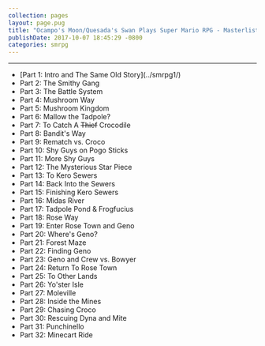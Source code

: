 ```yaml
---
collection: pages
layout: page.pug
title: "Ocampo's Moon/Quesada's Swan Plays Super Mario RPG - Masterlist"
publishDate: 2017-10-07 18:45:29 -0800
categories: smrpg
---
```


---
<ul class="masterlink-wrapper">
  <li>[Part 1: Intro and The Same Old Story](../smrpg1/)</li>
  <li>Part 2: The Smithy Gang</li>
  <li>Part 3: The Battle System</li>
  <li>Part 4: Mushroom Way</li>
  <li>Part 5: Mushroom Kingdom</li>
  <li>Part 6: Mallow the Tadpole?</li>
  <li>Part 7: To Catch A <strike>Thief</strike> Crocodile</li>
  <li>Part 8: Bandit's Way</li>
  <li>Part 9: Rematch vs. Croco</li>
  <li>Part 10: Shy Guys on Pogo Sticks</li>
  <li>Part 11: More Shy Guys</li>
  <li>Part 12: The Mysterious Star Piece</li>
  <li>Part 13: To Kero Sewers</li>
  <li>Part 14: Back Into the Sewers</li>
  <li>Part 15: Finishing Kero Sewers</li>
  <li>Part 16: Midas River</li>
  <li>Part 17: Tadpole Pond & Frogfucius</li>
  <li>Part 18: Rose Way</li>
  <li>Part 19: Enter Rose Town and Geno</li>
  <li>Part 20: Where's Geno?</li>
  <li>Part 21: Forest Maze</li>
  <li>Part 22: Finding Geno</li>
  <li>Part 23: Geno and Crew vs. Bowyer</li>
  <li>Part 24: Return To Rose Town</li>
  <li>Part 25: To Other Lands</li>
  <li>Part 26: Yo'ster Isle</li>
  <li>Part 27: Moleville</li>
  <li>Part 28: Inside the Mines</li>
  <li>Part 29: Chasing Croco</li>
  <li>Part 30: Rescuing Dyna and Mite</li>
  <li>Part 31: Punchinello</li>
  <li>Part 32: Minecart Ride</li>
</ul>

